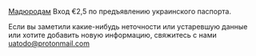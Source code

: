 
[Мадюродам](https://uk.wikipedia.org/wiki/%D0%9C%D0%B0%D0%B4%D1%8E%D1%80%D0%BE%D0%B4%D0%B0%D0%BC) Вход €2,5 по предъявлению украинского паспорта.

Если вы заметили какие-нибудь неточности или устаревшую данные или хотите добавить новую информацию, свяжитесь с нами <uatodo@protonmail.com> 
